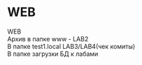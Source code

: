 # WEB
WEB<br>
Архив в папке www - LAB2<br>
В папке test1.local LAB3/LAB4(чек комиты)<br>
В папке загрузки БД к лабами 
